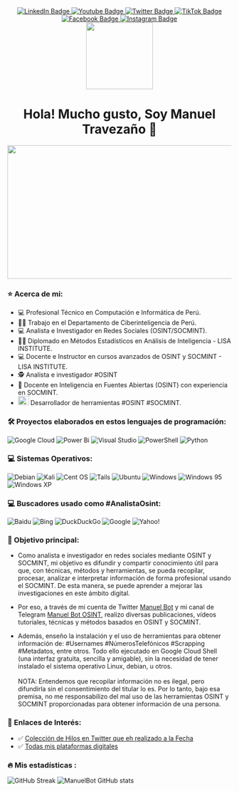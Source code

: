 <div id="badges"align="center">
  <a href="https://www.linkedin.com/in/manuelbot59" target="_blank"rel=" noopener noreferrer">
    <img src="https://img.shields.io/badge/linkedin-%230077B5.svg?style=for-the-badge&logo=linkedin&logoColor=white" alt="LinkedIn Badge"/>
  </a>
  <a href="https://www.youtube.com/channel/UCTAp48-EdoXnnubGHcXTN9A" target="_blank"rel=" noopener noreferrer">
    <img src="https://img.shields.io/badge/YouTube-%23FF0000.svg?style=for-the-badge&logo=YouTube&logoColor=white" alt="Youtube Badge"/>
  </a>
  <a href="https://twitter.com/ManuelBot59" target="_blank"rel=" noopener noreferrer">
    <img src="https://img.shields.io/badge/Twitter-%231DA1F2.svg?style=for-the-badge&logo=Twitter&logoColor=white" alt="Twitter Badge"/>
  </a>
    <a href="https://www.tiktok.com/@manuelbot59" target="_blank"rel=" noopener noreferrer">
    <img src="https://img.shields.io/badge/TikTok-%23000000.svg?style=for-the-badge&logo=TikTok&logoColor=white" alt="TikTok Badge"/>
  </a>
  <a href="https://www.facebook.com/ManuelBot59" target="_blank"rel=" noopener noreferrer">
    <img src="https://img.shields.io/badge/Facebook-%231877F2.svg?style=for-the-badge&logo=Facebook&logoColor=white" alt="Facebook Badge"/>
  </a>
  <a href="https://www.instagram.com/manuelbot59_" target="_blank"rel=" noopener noreferrer">
    <img src="https://img.shields.io/badge/Instagram-%23E4405F.svg?style=for-the-badge&logo=Instagram&logoColor=white" alt="Instagram Badge"/>
  </a>
  
<br>
  <img src="https://komarev.com/ghpvc/?username=ManuelBot59&label=PROFILE+VIEWS" width="150px"/>
  
<h1>
  Hola! Mucho gusto, Soy Manuel Travezaño 👋
 </h1>
</div>

<div align="center">
  <img src="https://i.ibb.co/S60dsBD/IMG-20190605-075443.png" width="600" height="300"/>
</div>

### :star: Acerca de mi:

- :computer: Profesional Técnico en Computación e Informática de Perú.
- :man_technologist: Trabajo en el Departamento de Ciberinteligencia de Perú.
- :computer: Analista e Investigador en Redes Sociales (OSINT/SOCMINT).
- :man_technologist: Diplomado en Métodos Estadísticos en Análisis de Inteligencia - LISA INSTITUTE.
- :computer: Docente e Instructor en cursos avanzados de OSINT y SOCMINT - LISA INSTITUTE.
- :detective: Analista e investigador #OSINT
- :blue_book: Docente en Inteligencia en Fuentes Abiertas (OSINT) con experiencia en SOCMINT.   
- <img src="https://media.giphy.com/media/WUlplcMpOCEmTGBtBW/giphy.gif" height="20" width="24"> Desarrollador de herramientas #OSINT #SOCMINT.

### :hammer_and_wrench: Proyectos elaborados en estos lenguajes de programación:

![Google Cloud](https://img.shields.io/badge/GoogleCloud-%234285F4.svg?style=for-the-badge&logo=google-cloud&logoColor=white)
![Power Bi](https://img.shields.io/badge/power_bi-F2C811?style=for-the-badge&logo=powerbi&logoColor=black)
![Visual Studio](https://img.shields.io/badge/Visual%20Studio-5C2D91.svg?style=for-the-badge&logo=visual-studio&logoColor=white)
![PowerShell](https://img.shields.io/badge/PowerShell-%235391FE.svg?style=for-the-badge&logo=powershell&logoColor=white)
![Python](https://img.shields.io/badge/python-3670A0?style=for-the-badge&logo=python&logoColor=ffdd54)

### :computer: Sistemas Operativos:
![Debian](https://img.shields.io/badge/Debian-D70A53?style=for-the-badge&logo=debian&logoColor=white)
![Kali](https://img.shields.io/badge/Kali-268BEE?style=for-the-badge&logo=kalilinux&logoColor=white)
![Cent OS](https://img.shields.io/badge/cent%20os-002260?style=for-the-badge&logo=centos&logoColor=F0F0F0)
![Tails](https://img.shields.io/badge/Tails%20-56347C?&style=for-the-badge&logo=tails&logoColor=white)
![Ubuntu](https://img.shields.io/badge/Ubuntu-E95420?style=for-the-badge&logo=ubuntu&logoColor=white)
![Windows](https://img.shields.io/badge/Windows-0078D6?style=for-the-badge&logo=windows&logoColor=white)
![Windows 95](https://img.shields.io/badge/Windows%2095-008484?style=for-the-badge&logo=windows95&logoColor=white)
![Windows XP](https://img.shields.io/badge/Windows%20xp-003399?style=for-the-badge&logo=windowsxp&logoColor=white)

### :computer: Buscadores usado como #AnalistaOsint:

![Baidu](https://img.shields.io/badge/Baidu-2932E1?style=for-the-badge&logo=Baidu&logoColor=white)
![Bing](https://img.shields.io/badge/Microsoft%20Bing-258FFA?style=for-the-badge&logo=Microsoft%20Bing&logoColor=white)
![DuckDuckGo](https://img.shields.io/badge/DuckDuckGo-DE5833?style=for-the-badge&logo=DuckDuckGo&logoColor=white)
![Google](https://img.shields.io/badge/google-4285F4?style=for-the-badge&logo=google&logoColor=white)
![Yahoo!](https://img.shields.io/badge/Yahoo!-6001D2?style=for-the-badge&logo=Yahoo!&logoColor=white)

### :notebook_with_decorative_cover: Objetivo principal:

- Como analista e investigador en redes sociales mediante OSINT y SOCMINT, mi objetivo es difundir y compartir conocimiento útil para que, con técnicas, métodos y herramientas, se pueda recopilar, procesar, analizar e interpretar información de forma profesional usando el SOCMINT. De esta manera, se puede aprender a mejorar las investigaciones en este ámbito digital.

- Por eso, a través de mi cuenta de Twitter [Manuel Bot](https://twitter.com/ManuelBot59) y mi canal de Telegram [Manuel Bot OSINT](https://t.me/OsintManuelBot59), realizo diversas publicaciones, vídeos tutoriales, técnicas y métodos basados en OSINT y SOCMINT.
- Además, enseño la instalación y el uso de herramientas para obtener información de: #Usernames #NúmerosTelefónicos #Scrapping #Metadatos, entre otros. Todo ello ejecutado en Google Cloud Shell (una interfaz gratuita, sencilla y amigable), sin la necesidad de tener instalado el sistema operativo Linux, debian, u otros.
<br><br>
NOTA: Entendemos que recopilar información no es ilegal, pero difundirla sin el consentimiento del titular lo es. Por lo tanto, bajo esa premisa, no me responsabilizo del mal uso de las herramientas OSINT y SOCMINT proporcionadas para obtener información de una persona.

### 📝 Enlaces de Interés:
- ✅ [Colección de Hilos en Twitter que eh realizado a la Fecha](https://linktr.ee/proyectosmanuelbot)
- ✅ [Todas mis plataformas digitales](https://linktr.ee/manuelbot59)


### :fire: Mis estadísticas :
![GitHub Streak](http://github-readme-streak-stats.herokuapp.com?user=ManuelBot59&theme=dark&background=000000)
![ManuelBot GitHub stats](https://github-readme-stats.vercel.app/api?username=ManuelBot59)
